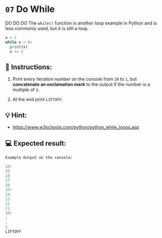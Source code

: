 # `07` Do While

DO DO DO The `while()` function is another loop example in Python and is less commonly used, but it is still a loop.

```py
x = 1
while x < 6:
  print(x)
  x += 1
```

## 📝 Instructions:

1. Print every iteration number on the console from `20` to `1`, but **concatenate an exclamation mark** to the output if the number is a multiple of `5`.

2. At the end print `LIFTOFF`.

## 💡 Hint:

+ https://www.w3schools.com/python/python_while_loops.asp

## 💻 Expected result:

```py
Example Output on the console:

20!
19
18
17
16
15!
14
13
12
11
10!
.
.
1
LIFTOFF
```

